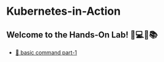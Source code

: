 # Kubernetes-in-Action

## **Welcome to the Hands-On Lab! 👐💻🔬📚**

- [🔬 basic command part-1](/basic-command-part-1/README.md)
